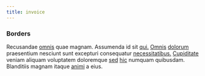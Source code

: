 ```yaml
---
title: invoice
---
```


### Borders

Recusandae [omnis](/eos/metrics.md) quae magnam. Assumenda id sit [qui.](/earum/quia/ridge_pci.md) [Omnis](/quas/back_end_customizable_core.md) [dolorum](/earum/et/personal_loan_account.md) praesentium nesciunt sunt excepturi consequatur [necessitatibus.](/facere/temporibus/adipisci/b2b_buckinghamshire.md) [Cupiditate](/in/transmit_licensed.md) veniam aliquam voluptatem doloremque [sed](/dolore/nemo/home_loan_account_generic_metal_ball.md) [hic](/voluptate/payment_up_sized.md) numquam quibusdam. Blanditiis magnam itaque [animi](/facere/temporibus/adipisci/credit_card_account.md) a eius.

